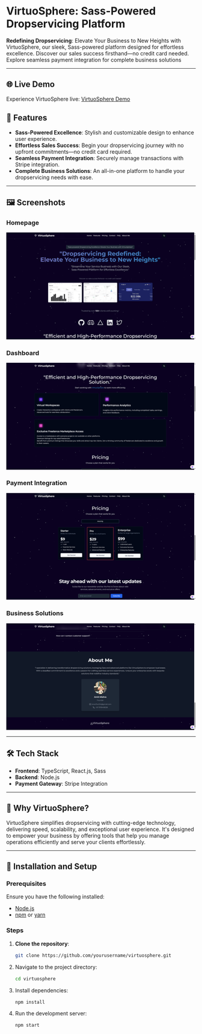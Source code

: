 # VirtuoSphere: Sass-Powered Dropservicing Platform

**Redefining Dropservicing**: Elevate Your Business to New Heights with VirtuoSphere, our sleek, Sass-powered platform designed for effortless excellence. Discover our sales success firsthand—no credit card needed. Explore seamless payment integration for complete business solutions

---
## 🌐 Live Demo

Experience VirtuoSphere live: [VirtuoSphere Demo](https://virtuosphere.netlify.app/)

## 🚀 Features

- **Sass-Powered Excellence**: Stylish and customizable design to enhance user experience.
- **Effortless Sales Success**: Begin your dropservicing journey with no upfront commitments—no credit card required.
- **Seamless Payment Integration**: Securely manage transactions with Stripe integration.
- **Complete Business Solutions**: An all-in-one platform to handle your dropservicing needs with ease.

---

## 🖼️ Screenshots

### Homepage
![Homepage](./1.png)

### Dashboard
![Dashboard](./2.png)

### Payment Integration
![Payment Integration](./3.png)

### Business Solutions
![Business Solutions](./4.png)

---

## 🛠️ Tech Stack

- **Frontend**: TypeScript, React.js, Sass
- **Backend**: Node.js
- **Payment Gateway**: Stripe Integration

---

## 🌟 Why VirtuoSphere?

VirtuoSphere simplifies dropservicing with cutting-edge technology, delivering speed, scalability, and exceptional user experience. It's designed to empower your business by offering tools that help you manage operations efficiently and serve your clients effortlessly.

---

## 📄 Installation and Setup

### Prerequisites
Ensure you have the following installed:
- [Node.js](https://nodejs.org/)
- [npm](https://www.npmjs.com/) or [yarn](https://yarnpkg.com/)

### Steps

1. **Clone the repository**:
   ```bash
   git clone https://github.com/yourusername/virtuosphere.git
2. Navigate to the project directory:
   ```bash
   cd virtuosphere
   ```
3. Install dependencies:
   ```bash
   npm install
   ```
4. Run the development server:
   ```bash
   npm start
   ```
